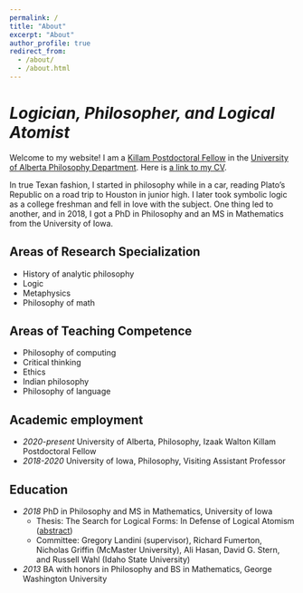 ```yaml
---
permalink: /
title: "About"
excerpt: "About"
author_profile: true
redirect_from: 
  - /about/
  - /about.html
---
```


# _Logician, Philosopher, and Logical Atomist_
Welcome to my website! I am a [Killam Postdoctoral Fellow](https://www.ualberta.ca/research/support/post-doctoral-office/awards-funding/u-of-a-fellowships) in the [University of Alberta Philosophy Department](https://www.ualberta.ca/philosophy/index.html). Here is [a link to my CV](https://ln2.sync.com/dl/bf39b76e0/im6dgew9-27ehqyf2-agk7f7kf-qttpatdu).

In true Texan fashion, I started in philosophy while in a car, reading Plato’s Republic on a road trip to Houston in junior high. I later took symbolic logic as a college freshman and fell in love with the subject. One thing led to another, and in 2018, I got a PhD in Philosophy and an MS in Mathematics from the University of Iowa.

## Areas of Research Specialization
* History of analytic philosophy
* Logic
* Metaphysics
* Philosophy of math

## Areas of Teaching Competence
* Philosophy of computing
* Critical thinking
* Ethics
* Indian philosophy
* Philosophy of language

## Academic employment
* _2020-present_ University of Alberta, Philosophy, Izaak Walton Killam Postdoctoral Fellow
* _2018-2020_ University of Iowa, Philosophy, Visiting Assistant Professor

## Education
* _2018_ PhD in Philosophy and MS in Mathematics, University of Iowa 
  * Thesis: The Search for Logical Forms: In Defense of Logical Atomism ([abstract](https://ln2.sync.com/dl/a0d739040/rrrgbcx9-ryczibkx-m4ynzbgs-d48ngjts))
  * Committee: Gregory Landini (supervisor), Richard Fumerton, Nicholas Griffin (McMaster University), Ali Hasan, David G. Stern, and Russell Wahl (Idaho State University)
* _2013_ BA with honors in Philosophy and BS in Mathematics, George Washington University
